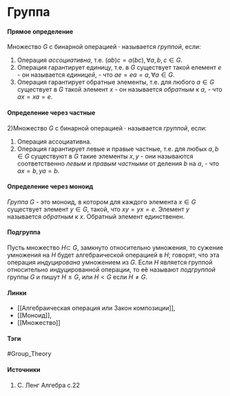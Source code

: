 # Группа
#### Прямое определение
Множество $G$ с бинарной операцией $\cdot$ называется *группой*, если:
1. Операция *ассоциативна*, т.е. $(ab)c=a(bc),\forall a,b,c\in G$.
2. Операция гарантирует единицу, т.е. в $G$ существует такой елемент $e$ - он называется *единицей*, - что $ae=ea=a,\forall a\in G$.
3. Операция гарантирует обратные элементы, т.е. для любого $a\in G$ существует в $G$ такой элемент $x$ - он называется *обратным* к $a$, - что $ax=xa=e$.

#### Определение через частные
2)Множество $G$ с бинарной операцией $\cdot$ называется *группой*, если:
1. Операция ассоциативна.
2. Операция гарантирует левые и правые частные, т.е. для любых $a,b\in G$ существуют в $G$ такие элементы $x,y$ - они называются соответственно *левым* и *правым частными* от деления $b$ на $a$, - что $ax=b,ya=b$.
#### Определение через моноид
*Группа* $G$ - это моноид, в котором для каждого элемента $x\in G$ существует элемент $y\in G$, такой, что $xy=yx=e$. Элемент $y$ называется *обратным* к $x$. Обратный элемент единственен.

#### Подгруппа
Пусть множество $H\subset\ G$, замкнуто относительно умножения, то сужение умножения на $H$ будет алгебраической операцией в $H$; говорят, что эта операция *индуцирована* умножением из $G$. Если $H$ является группой относительно индуцированной операции, то её называют *подгруппой* группы $G$ и пишут $H\leqslant G$, или $H<G$ если $H\neq G$.

#### Линки 
- [[Алгебраическая операция или Закон композиции]],
- [[Моноид]],
- [[Множество]]
#### Тэги 
 #Group_Theory 
#### Источники
1. С. Ленг Алгебра с.22